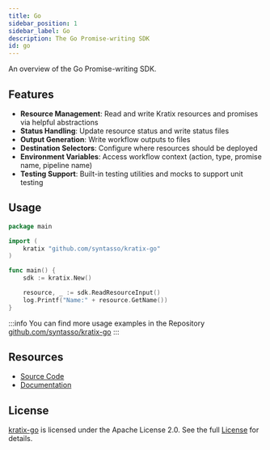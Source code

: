 ```yaml
---
title: Go
sidebar_position: 1
sidebar_label: Go
description: The Go Promise-writing SDK
id: go
---
```


An overview of the Go Promise-writing SDK.

## Features

- **Resource Management**: Read and write Kratix resources and promises via helpful abstractions
- **Status Handling**: Update resource status and write status files
- **Output Generation**: Write workflow outputs to files
- **Destination Selectors**: Configure where resources should be deployed
- **Environment Variables**: Access workflow context (action, type, promise name, pipeline name)
- **Testing Support**: Built-in testing utilities and mocks to support unit testing

## Usage

```go
package main

import (
    kratix "github.com/syntasso/kratix-go"
)

func main() {
    sdk := kratix.New()

    resource, _ := sdk.ReadResourceInput()
    log.Printf("Name:" + resource.GetName())
}
```

:::info
You can find more usage examples in the Repository [github.com/syntasso/kratix-go](https://github.com/syntasso/kratix-go)
:::

## Resources

- [Source Code](https://github.com/syntasso/kratix-go)
- [Documentation](https://pkg.go.dev/github.com/syntasso/kratix-go)

## License

[kratix-go](https://github.com/syntasso/kratix-go) is licensed under the Apache License 2.0. See the full [License](https://github.com/syntasso/kratix-go/blob/main/LICENSE) for details.
